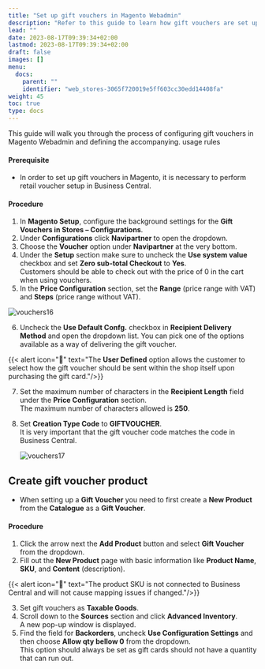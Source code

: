 ```yaml
---
title: "Set up gift vouchers in Magento Webadmin"
description: "Refer to this guide to learn how gift vouchers are set up in Magento."
lead: ""
date: 2023-08-17T09:39:34+02:00
lastmod: 2023-08-17T09:39:34+02:00
draft: false
images: []
menu:
  docs:
    parent: ""
    identifier: "web_stores-3065f720019e5ff603cc30edd14408fa"
weight: 45
toc: true
type: docs
---
```


 This guide will walk you through the process of configuring gift vouchers in Magento Webadmin and defining the accompanying. usage rules

#### Prerequisite

- In order to set up gift vouchers in Magento, it is necessary to perform retail voucher setup in Business Central.

#### Procedure

1.	In **Magento Setup**, configure the background settings for the **Gift Vouchers in Stores – Configurations**.
2.	Under **Configurations** click **Navipartner** to open the dropdown.
3.	Choose the **Voucher** option under **Navipartner** at the very bottom.
4.	Under the **Setup** section make sure to uncheck the **Use system value** checkbox and set **Zero sub-total Checkout** to **Yes**.     
    Customers should be able to check out with the price of 0 in the cart when using vouchers.
5.	In the **Price Configuration** section, set the **Range** (price range with VAT) and **Steps** (price range without VAT).

  ![vouchers16](vouchers16.png)

6.	Uncheck the **Use Default Confg.** checkbox in **Recipient Delivery Method** and open the dropdown list. You can pick one of the options available as a way of delivering the gift voucher.

{{< alert icon="📝" text="The <b>User Defined</b> option allows the customer to select how the gift voucher should be sent within the shop itself upon purchasing the gift card."/>}}

7.  Set the maximum number of characters in the **Recipient Length** field under the **Price Configuration** section.    
    The maximum number of characters allowed is **250**.
8.	Set **Creation Type Code** to **GIFTVOUCHER**.    
    It is very important that the gift voucher code matches the code in Business Central.

    ![vouchers17](vouchers17.png)

## Create gift voucher product

- When setting up a **Gift Voucher** you need to first create a **New Product** from the **Catalogue** as a **Gift Voucher**.

#### Procedure

1.	Click the arrow next the **Add Product** button and select **Gift Voucher** from the dropdown. 
2.	Fill out the **New Product** page with basic information like **Product Name**, **SKU**, and **Content** (description).

{{< alert icon="📝" text="The product SKU is not connected to Business Central and will not cause mapping issues if changed."/>}}

3.	Set gift vouchers as **Taxable Goods**.
4.	Scroll down to the **Sources** section and click **Advanced Inventory**.    
    A new pop-up window is displayed. 
5.	Find the field for **Backorders**, uncheck **Use Configuration Settings** and then choose **Allow qty bellow 0** from the dropdown.    
    This option should always be set as gift cards should not have a quantity that can run out.

